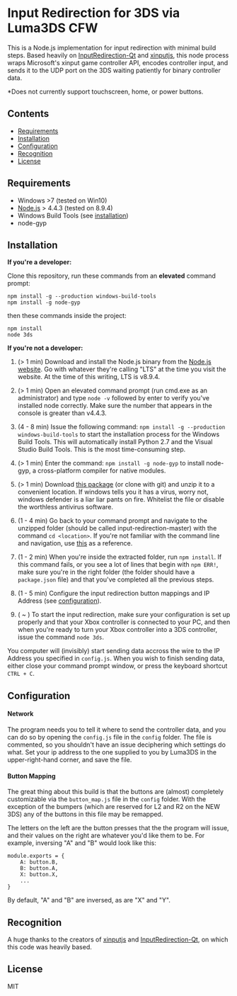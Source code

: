 # Input Redirection for 3DS via Luma3DS CFW

This is a Node.js implementation for input redirection with minimal build steps. Based heavily on [InputRedirection-Qt](https://github.com/TuxSH/InputRedirectionClient-Qt) and [xinputjs](https://github.com/thraaawn/xinputjs), this node process wraps Microsoft's xinput game controller API, encodes controller input, and sends it to the UDP port on the 3DS waiting patiently for binary controller data.

*Does not currently support touchscreen, home, or power buttons.

## Contents

- [Requirements](#requirements)
- [Installation](#installation)
- [Configuration](#configuration)
- [Recognition](#recognition)
- [License](#license)

## Requirements

- Windows >7 (tested on Win10)
- [Node.js](http://nodejs.org) > 4.4.3 (tested on 8.9.4)
- Windows Build Tools (see [installation](#installation))
- node-gyp

## Installation
**If you're a developer:**

Clone this repository, run these commands from an **elevated** command prompt:
```
npm install -g --production windows-build-tools
npm install -g node-gyp
```
then these commands inside the project:
```
npm install
node 3ds
``` 

**If you're not a developer:**

1. (> 1 min) Download and install the Node.js binary from the [Node.js website](http://nodejs.org). Go with whatever they're calling "LTS" at the time you visit the website. At the time of this writing, LTS is v8.9.4.

2. (> 1 min) Open an elevated command prompt (run cmd.exe as an administrator) and type `node -v` followed by enter to verify you've installed node correctly. Make sure the number that appears in the console is greater than v4.4.3.

3. (4 - 8 min) Issue the following command: `npm install -g --production windows-build-tools` to start the installation process for the Windows Build Tools. This will automatically install Python 2.7 and the Visual Studio Build Tools. This is the most time-consuming step.

4. (> 1 min) Enter the command: `npm install -g node-gyp` to install node-gyp, a cross-platform compiler for native modules.

5. (> 1 min) Download [this package](https://github.com/paulhbarker/input-redirection/archive/master.zip) (or clone with git) and unzip it to a convenient location. If windows tells you it has a virus, worry not, windows defender is a liar liar pants on fire. Whitelist the file or disable the worthless antivirus software.

6. (1 - 4 min) Go back to your command prompt and navigate to the unzipped folder (should be called input-redirection-master) with the command `cd <location>`. If you're not familiar with the command line and navigation, use [this](https://www.digitalcitizen.life/command-prompt-how-use-basic-commands) as a reference.

7. (1 - 2  min) When you're inside the extracted folder, run `npm install`. If this command fails, or you see a lot of lines that begin with `npm ERR!`, make sure you're in the right folder (the folder should have a `package.json` file) and that you've completed all the previous steps.

8. (1 - 5 min) Configure the input redirection button mappings and IP Address (see [configuration](#configuration)).

9. ( ~ ) To start the input redirection, make sure your configuration is set up properly and that your Xbox controller is connected to your PC, and then when you're ready to turn your Xbox controller into a 3DS controller, issue the command `node 3ds`.

You computer will (invisibly) start sending data accross the wire to the IP Address you specified in `config.js`. When you wish to finish sending data, either close your command prompt window, or press the keyboard shortcut `CTRL + C`. 

## Configuration

#### Network

The program needs you to tell it where to send the controller data, and you can do so by opening the `config.js` file in the `config` folder. The file is commented, so you shouldn't have an issue deciphering which settings do what. Set your ip address to the one supplied to you by Luma3DS in the upper-right-hand corner, and save the file.

#### Button Mapping

The great thing about this build is that the buttons are (almost) completely customizable via the `button_map.js` file in the `config` folder. With the exception of the bumpers (which are reserved for L2 and R2 on the NEW 3DS) any of the buttons in this file may be remapped. 

The letters on the left are the button presses that the the program will issue, and their values on the right are whatever you'd like them to be. For example, inversing "A" and "B" would look like this: 

```
module.exports = {
    A: button.B,
    B: button.A,
    X: button.X,
    ...
}
```
By default, "A" and "B" are inversed, as are "X" and "Y".
## Recognition

A huge thanks to the creators of [xinputjs](https://github.com/thraaawn/xinputjs) and [InputRedirection-Qt](https://github.com/TuxSH/InputRedirectionClient-Qt), on which this code was heavily based.

## License

MIT
